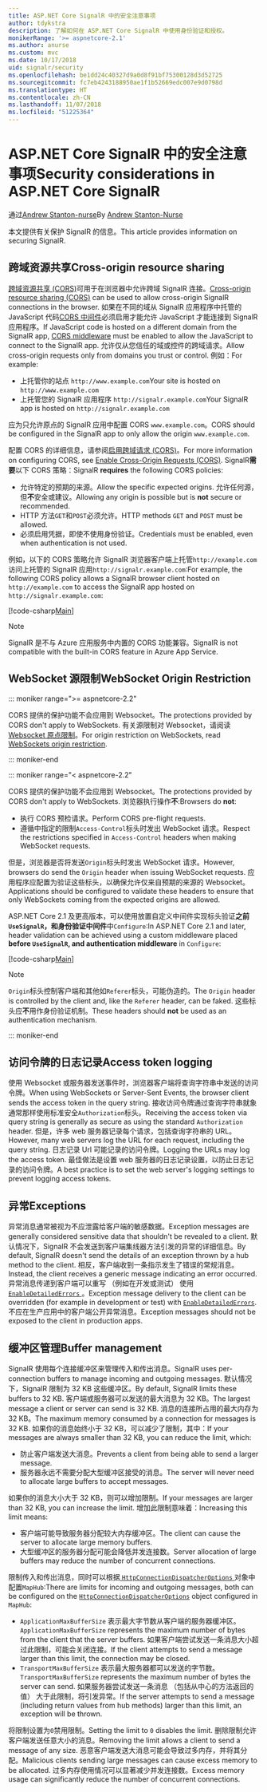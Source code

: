 ```yaml
---
title: ASP.NET Core SignalR 中的安全注意事项
author: tdykstra
description: 了解如何在 ASP.NET Core SignalR 中使用身份验证和授权。
monikerRange: '>= aspnetcore-2.1'
ms.author: anurse
ms.custom: mvc
ms.date: 10/17/2018
uid: signalr/security
ms.openlocfilehash: be1dd24c40327d9a0d8f91bf75300128d3d52725
ms.sourcegitcommit: fc7eb4243188950ae1f1b52669edc007e9d0798d
ms.translationtype: HT
ms.contentlocale: zh-CN
ms.lasthandoff: 11/07/2018
ms.locfileid: "51225364"
---
```

# <a name="security-considerations-in-aspnet-core-signalr"></a><span data-ttu-id="0a38c-103">ASP.NET Core SignalR 中的安全注意事项</span><span class="sxs-lookup"><span data-stu-id="0a38c-103">Security considerations in ASP.NET Core SignalR</span></span>

<span data-ttu-id="0a38c-104">通过[Andrew Stanton-nurse](https://twitter.com/anurse)</span><span class="sxs-lookup"><span data-stu-id="0a38c-104">By [Andrew Stanton-Nurse](https://twitter.com/anurse)</span></span>

<span data-ttu-id="0a38c-105">本文提供有关保护 SignalR 的信息。</span><span class="sxs-lookup"><span data-stu-id="0a38c-105">This article provides information on securing SignalR.</span></span>

## <a name="cross-origin-resource-sharing"></a><span data-ttu-id="0a38c-106">跨域资源共享</span><span class="sxs-lookup"><span data-stu-id="0a38c-106">Cross-origin resource sharing</span></span>

<span data-ttu-id="0a38c-107">[跨域资源共享 (CORS)](https://www.w3.org/TR/cors/)可用于在浏览器中允许跨域 SignalR 连接。</span><span class="sxs-lookup"><span data-stu-id="0a38c-107">[Cross-origin resource sharing (CORS)](https://www.w3.org/TR/cors/) can be used to allow cross-origin SignalR connections in the browser.</span></span> <span data-ttu-id="0a38c-108">如果在不同的域从 SignalR 应用程序中托管的 JavaScript 代码[CORS 中间件](xref:security/cors)必须启用才能允许 JavaScript 才能连接到 SignalR 应用程序。</span><span class="sxs-lookup"><span data-stu-id="0a38c-108">If JavaScript code is hosted on a different domain from the SignalR app, [CORS middleware](xref:security/cors) must be enabled to allow the JavaScript to connect to the SignalR app.</span></span> <span data-ttu-id="0a38c-109">允许仅从您信任的域或控件的跨域请求。</span><span class="sxs-lookup"><span data-stu-id="0a38c-109">Allow cross-origin requests only from domains you trust or control.</span></span> <span data-ttu-id="0a38c-110">例如：</span><span class="sxs-lookup"><span data-stu-id="0a38c-110">For example:</span></span>

* <span data-ttu-id="0a38c-111">上托管你的站点 `http://www.example.com`</span><span class="sxs-lookup"><span data-stu-id="0a38c-111">Your site is hosted on `http://www.example.com`</span></span>
* <span data-ttu-id="0a38c-112">上托管您的 SignalR 应用程序 `http://signalr.example.com`</span><span class="sxs-lookup"><span data-stu-id="0a38c-112">Your SignalR app is hosted on `http://signalr.example.com`</span></span>

<span data-ttu-id="0a38c-113">应为只允许原点的 SignalR 应用中配置 CORS `www.example.com`。</span><span class="sxs-lookup"><span data-stu-id="0a38c-113">CORS should be configured in the SignalR app to only allow the origin `www.example.com`.</span></span>

<span data-ttu-id="0a38c-114">配置 CORS 的详细信息，请参阅[启用跨域请求 (CORS)](xref:security/cors)。</span><span class="sxs-lookup"><span data-stu-id="0a38c-114">For more information on configuring CORS, see [Enable Cross-Origin Requests (CORS)](xref:security/cors).</span></span> <span data-ttu-id="0a38c-115">SignalR**需要**以下 CORS 策略：</span><span class="sxs-lookup"><span data-stu-id="0a38c-115">SignalR **requires** the following CORS policies:</span></span>

* <span data-ttu-id="0a38c-116">允许特定的预期的来源。</span><span class="sxs-lookup"><span data-stu-id="0a38c-116">Allow the specific expected origins.</span></span> <span data-ttu-id="0a38c-117">允许任何源，但**不**安全或建议。</span><span class="sxs-lookup"><span data-stu-id="0a38c-117">Allowing any origin is possible but is **not** secure or recommended.</span></span>
* <span data-ttu-id="0a38c-118">HTTP 方法`GET`和`POST`必须允许。</span><span class="sxs-lookup"><span data-stu-id="0a38c-118">HTTP methods `GET` and `POST` must be allowed.</span></span>
* <span data-ttu-id="0a38c-119">必须启用凭据，即使不使用身份验证。</span><span class="sxs-lookup"><span data-stu-id="0a38c-119">Credentials must be enabled, even when authentication is not used.</span></span>

<span data-ttu-id="0a38c-120">例如，以下的 CORS 策略允许 SignalR 浏览器客户端上托管`http://example.com`访问上托管的 SignalR 应用`http://signalr.example.com`:</span><span class="sxs-lookup"><span data-stu-id="0a38c-120">For example, the following CORS policy allows a SignalR browser client hosted on `http://example.com` to access the SignalR app hosted on `http://signalr.example.com`:</span></span>

[!code-csharp[Main](security/sample/Startup.cs?name=snippet1)]

> [!NOTE]
> <span data-ttu-id="0a38c-121">SignalR 是不与 Azure 应用服务中内置的 CORS 功能兼容。</span><span class="sxs-lookup"><span data-stu-id="0a38c-121">SignalR is not compatible with the built-in CORS feature in Azure App Service.</span></span>

## <a name="websocket-origin-restriction"></a><span data-ttu-id="0a38c-122">WebSocket 源限制</span><span class="sxs-lookup"><span data-stu-id="0a38c-122">WebSocket Origin Restriction</span></span>

::: moniker range=">= aspnetcore-2.2"

<span data-ttu-id="0a38c-123">CORS 提供的保护功能不会应用到 Websocket。</span><span class="sxs-lookup"><span data-stu-id="0a38c-123">The protections provided by CORS don't apply to WebSockets.</span></span> <span data-ttu-id="0a38c-124">有关源限制对 Websocket，请阅读[Websocket 原点限制](xref:fundamentals/websockets#websocket-origin-restriction)。</span><span class="sxs-lookup"><span data-stu-id="0a38c-124">For origin restriction on WebSockets, read [WebSockets origin restriction](xref:fundamentals/websockets#websocket-origin-restriction).</span></span>

::: moniker-end

::: moniker range="< aspnetcore-2.2"

<span data-ttu-id="0a38c-125">CORS 提供的保护功能不会应用到 Websocket。</span><span class="sxs-lookup"><span data-stu-id="0a38c-125">The protections provided by CORS don't apply to WebSockets.</span></span> <span data-ttu-id="0a38c-126">浏览器执行操作**不**:</span><span class="sxs-lookup"><span data-stu-id="0a38c-126">Browsers do **not**:</span></span>

* <span data-ttu-id="0a38c-127">执行 CORS 预检请求。</span><span class="sxs-lookup"><span data-stu-id="0a38c-127">Perform CORS pre-flight requests.</span></span>
* <span data-ttu-id="0a38c-128">遵循中指定的限制`Access-Control`标头时发出 WebSocket 请求。</span><span class="sxs-lookup"><span data-stu-id="0a38c-128">Respect the restrictions specified in `Access-Control` headers when making WebSocket requests.</span></span>

<span data-ttu-id="0a38c-129">但是，浏览器是否将发送`Origin`标头时发出 WebSocket 请求。</span><span class="sxs-lookup"><span data-stu-id="0a38c-129">However, browsers do send the `Origin` header when issuing WebSocket requests.</span></span> <span data-ttu-id="0a38c-130">应用程序应配置为验证这些标头，以确保允许仅来自预期的来源的 Websocket。</span><span class="sxs-lookup"><span data-stu-id="0a38c-130">Applications should be configured to validate these headers to ensure that only WebSockets coming from the expected origins are allowed.</span></span>

<span data-ttu-id="0a38c-131">ASP.NET Core 2.1 及更高版本，可以使用放置自定义中间件实现标头验证**之前`UseSignalR`，和身份验证中间件**中`Configure`:</span><span class="sxs-lookup"><span data-stu-id="0a38c-131">In ASP.NET Core 2.1 and later, header validation can be achieved using a custom middleware placed **before `UseSignalR`, and authentication middleware** in `Configure`:</span></span>

[!code-csharp[Main](security/sample/Startup.cs?name=snippet2)]

> [!NOTE]
> <span data-ttu-id="0a38c-132">`Origin`标头控制客户端和其他如`Referer`标头，可能伪造的。</span><span class="sxs-lookup"><span data-stu-id="0a38c-132">The `Origin` header is controlled by the client and, like the `Referer` header, can be faked.</span></span> <span data-ttu-id="0a38c-133">这些标头应**不**用作身份验证机制。</span><span class="sxs-lookup"><span data-stu-id="0a38c-133">These headers should **not** be used as an authentication mechanism.</span></span>

::: moniker-end

## <a name="access-token-logging"></a><span data-ttu-id="0a38c-134">访问令牌的日志记录</span><span class="sxs-lookup"><span data-stu-id="0a38c-134">Access token logging</span></span>

<span data-ttu-id="0a38c-135">使用 Websocket 或服务器发送事件时，浏览器客户端将查询字符串中发送的访问令牌。</span><span class="sxs-lookup"><span data-stu-id="0a38c-135">When using WebSockets or Server-Sent Events, the browser client sends the access token in the query string.</span></span> <span data-ttu-id="0a38c-136">接收访问令牌通过查询字符串就象通常那样使用标准安全`Authorization`标头。</span><span class="sxs-lookup"><span data-stu-id="0a38c-136">Receiving the access token via query string is generally as secure as using the standard `Authorization` header.</span></span> <span data-ttu-id="0a38c-137">但是，许多 web 服务器记录每个请求，包括查询字符串的 URL。</span><span class="sxs-lookup"><span data-stu-id="0a38c-137">However, many web servers log the URL for each request, including the query string.</span></span> <span data-ttu-id="0a38c-138">日志记录 Url 可能记录的访问令牌。</span><span class="sxs-lookup"><span data-stu-id="0a38c-138">Logging the URLs may log the access token.</span></span> <span data-ttu-id="0a38c-139">最佳做法是设置 web 服务器的日志记录设置，以防止日志记录的访问令牌。</span><span class="sxs-lookup"><span data-stu-id="0a38c-139">A best practice is to set the web server's logging settings to prevent logging access tokens.</span></span>

## <a name="exceptions"></a><span data-ttu-id="0a38c-140">异常</span><span class="sxs-lookup"><span data-stu-id="0a38c-140">Exceptions</span></span>

<span data-ttu-id="0a38c-141">异常消息通常被视为不应泄露给客户端的敏感数据。</span><span class="sxs-lookup"><span data-stu-id="0a38c-141">Exception messages are generally considered sensitive data that shouldn't be revealed to a client.</span></span> <span data-ttu-id="0a38c-142">默认情况下，SignalR 不会发送到客户端集线器方法引发的异常的详细信息。</span><span class="sxs-lookup"><span data-stu-id="0a38c-142">By default, SignalR doesn't send the details of an exception thrown by a hub method to the client.</span></span> <span data-ttu-id="0a38c-143">相反，客户端收到一条指示发生了错误的常规消息。</span><span class="sxs-lookup"><span data-stu-id="0a38c-143">Instead, the client receives a generic message indicating an error occurred.</span></span> <span data-ttu-id="0a38c-144">异常消息传递到客户端可以重写 （例如在开发或测试） 使用[ `EnableDetailedErrors` ](xref:signalr/configuration#configure-server-options)。</span><span class="sxs-lookup"><span data-stu-id="0a38c-144">Exception message delivery to the client can be overridden (for example in development or test) with [`EnableDetailedErrors`](xref:signalr/configuration#configure-server-options).</span></span> <span data-ttu-id="0a38c-145">不应在生产应用中的客户端公开异常消息。</span><span class="sxs-lookup"><span data-stu-id="0a38c-145">Exception messages should not be exposed to the client in production apps.</span></span>

## <a name="buffer-management"></a><span data-ttu-id="0a38c-146">缓冲区管理</span><span class="sxs-lookup"><span data-stu-id="0a38c-146">Buffer management</span></span>

<span data-ttu-id="0a38c-147">SignalR 使用每个连接缓冲区来管理传入和传出消息。</span><span class="sxs-lookup"><span data-stu-id="0a38c-147">SignalR uses per-connection buffers to manage incoming and outgoing messages.</span></span> <span data-ttu-id="0a38c-148">默认情况下，SignalR 限制为 32 KB 这些缓冲区。</span><span class="sxs-lookup"><span data-stu-id="0a38c-148">By default, SignalR limits these buffers to 32 KB.</span></span> <span data-ttu-id="0a38c-149">客户端或服务器可以发送的最大消息为 32 KB。</span><span class="sxs-lookup"><span data-stu-id="0a38c-149">The largest message a client or server can send is 32 KB.</span></span> <span data-ttu-id="0a38c-150">消息的连接所占用的最大内存为 32 KB。</span><span class="sxs-lookup"><span data-stu-id="0a38c-150">The maximum memory consumed by a connection for messages is 32 KB.</span></span> <span data-ttu-id="0a38c-151">如果你的消息始终小于 32 KB，可以减少了限制，其中：</span><span class="sxs-lookup"><span data-stu-id="0a38c-151">If your messages are always smaller than 32 KB, you can reduce the limit, which:</span></span>

* <span data-ttu-id="0a38c-152">防止客户端发送大消息。</span><span class="sxs-lookup"><span data-stu-id="0a38c-152">Prevents a client from being able to send a larger message.</span></span>
* <span data-ttu-id="0a38c-153">服务器永远不需要分配大型缓冲区接受的消息。</span><span class="sxs-lookup"><span data-stu-id="0a38c-153">The server will never need to allocate large buffers to accept messages.</span></span>

<span data-ttu-id="0a38c-154">如果你的消息大小大于 32 KB，则可以增加限制。</span><span class="sxs-lookup"><span data-stu-id="0a38c-154">If your messages are larger than 32 KB, you can increase the limit.</span></span> <span data-ttu-id="0a38c-155">增加此限制意味着：</span><span class="sxs-lookup"><span data-stu-id="0a38c-155">Increasing this limit means:</span></span>

* <span data-ttu-id="0a38c-156">客户端可能导致服务器分配较大内存缓冲区。</span><span class="sxs-lookup"><span data-stu-id="0a38c-156">The client can cause the server to allocate large memory buffers.</span></span>
* <span data-ttu-id="0a38c-157">大型缓冲区的服务器分配可能会降低并发连接数。</span><span class="sxs-lookup"><span data-stu-id="0a38c-157">Server allocation of large buffers may reduce the number of concurrent connections.</span></span>

<span data-ttu-id="0a38c-158">限制传入和传出消息，同时可以根据[ `HttpConnectionDispatcherOptions` ](xref:signalr/configuration#configure-server-options)对象中配置`MapHub`:</span><span class="sxs-lookup"><span data-stu-id="0a38c-158">There are limits for incoming and outgoing messages, both can be configured on the [`HttpConnectionDispatcherOptions`](xref:signalr/configuration#configure-server-options) object configured in `MapHub`:</span></span>

* <span data-ttu-id="0a38c-159">`ApplicationMaxBufferSize` 表示最大字节数从客户端的服务器缓冲区。</span><span class="sxs-lookup"><span data-stu-id="0a38c-159">`ApplicationMaxBufferSize` represents the maximum number of bytes from the client that the server buffers.</span></span> <span data-ttu-id="0a38c-160">如果客户端尝试发送一条消息大小超过此限制，可能会关闭连接。</span><span class="sxs-lookup"><span data-stu-id="0a38c-160">If the client attempts to send a message larger than this limit, the connection may be closed.</span></span>
* <span data-ttu-id="0a38c-161">`TransportMaxBufferSize` 表示最大服务器都可以发送的字节数。</span><span class="sxs-lookup"><span data-stu-id="0a38c-161">`TransportMaxBufferSize` represents the maximum number of bytes the server can send.</span></span> <span data-ttu-id="0a38c-162">如果服务器尝试发送一条消息 （包括从中心的方法返回的值） 大于此限制，将引发异常。</span><span class="sxs-lookup"><span data-stu-id="0a38c-162">If the server attempts to send a message (including return values from hub methods) larger than this limit, an exception will be thrown.</span></span>

<span data-ttu-id="0a38c-163">将限制设置为`0`禁用限制。</span><span class="sxs-lookup"><span data-stu-id="0a38c-163">Setting the limit to `0` disables the limit.</span></span> <span data-ttu-id="0a38c-164">删除限制允许客户端发送任意大小的消息。</span><span class="sxs-lookup"><span data-stu-id="0a38c-164">Removing the limit allows a client to send a message of any size.</span></span> <span data-ttu-id="0a38c-165">恶意客户端发送大消息可能会导致过多内存，并将其分配。</span><span class="sxs-lookup"><span data-stu-id="0a38c-165">Malicious clients sending large messages can cause excess memory to be allocated.</span></span> <span data-ttu-id="0a38c-166">过多内存使用情况可以显著减少并发连接数。</span><span class="sxs-lookup"><span data-stu-id="0a38c-166">Excess memory usage can significantly reduce the number of concurrent connections.</span></span>
